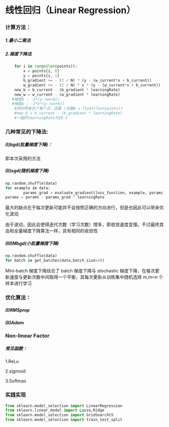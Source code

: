 # 线性回归（Linear Regression）

### 计算方法：

##### 	1.最小二乘法

##### 	2.梯度下降法

```python
    for i in range(len(points)):
        x = points[i, 0]
        y = points[i, 1]
        b_gradient += - (2 / N) * (y - (w_current*x + b_current))
        w_gradient += - (2 / N) * x * (y - (w_current*x + b_current))
    new_b = b_current - (b_gradient * learningRate)
    new_w = w_current - (w_gradient * learningRate)
   #梯度b : -2*(y-(wx+b))
   #梯度w : -2*x*(y-(wx+b))
    #同时两者求了每个点，还要 /总数N = float(len(points))
    #new_b = b_current - (b_gradient * learningRate)
    #一般的learningRate为1E-3
```



### 几种常见的下降法:

##### (I)bgd(批量梯度下降)：

即本次采用的方法



##### 	(II)sgd(随机梯度下降)

```python
np.random.shuffle(data)
for example in data:
		params_grad = evaluate_gradient(loss_function, example, params)
params = params - params_grad * learningRate
```

最大的缺点在于每次更新可能并不会按照正确的方向进行，但是也因此可以带来优化波动

由于波动，因此会使得迭代次数（学习次数）增多，即收敛速度变慢。不过最终其会和全量梯度下降算法一样，具有相同的收敛性



##### (III)Mbgd(小批量梯度下降)

```python
np.random.shuffle(data)
for batch in get_batches(data,batch_size=50)
```

Mini-batch 梯度下降综合了 batch 梯度下降与 stochastic 梯度下降，在每次更新速度与更新次数中间取得一个平衡，其每次更新从训练集中随机选择 m,m<n 个样本进行学习



### 优化算法：

##### 	(I)RMSprop

##### 	(II)Adam



### Non-linear Factor

##### 常见函数：

1.ReLu

 2.sigmoid

3.Softmax



### 实践实现

```python
from sklearn.model_selection import LinearRegression
from sklearn.linear_model import Lasso,Ridge
from sklearn.model_selection import GridSearchCV
from sklearn.model_selection import train_test_split
```

